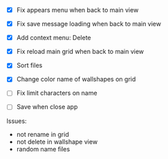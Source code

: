 - [x] Fix appears menu when back to main view

- [x] Fix save message loading when back to main view

- [x] Add context menu: Delete

- [x] Fix reload main grid when back to main view

- [x] Sort files

- [x] Change color name of wallshapes on grid

- [ ] Fix limit characters on name

- [ ] Save when close app


Issues:

- not rename in grid
- not delete in wallshape view
- random name files

